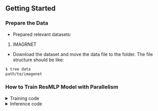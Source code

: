 ## Getting Started
### Prepare the Data 

- Prepared relevant datasets:

1. IMAGRNET

- Download the dataset and move the data file to the folder. The file structure should be like:
```bash
$ tree data
path/to/imagenet
```
### How to Train ResMLP Model with Parallelism

<details>
<summary>Training code</summary>

```Shell
bash train.sh
```
</details>
<details>
<summary>Inference code</summary>

```Shell
bash infer.sh
```
</details>

